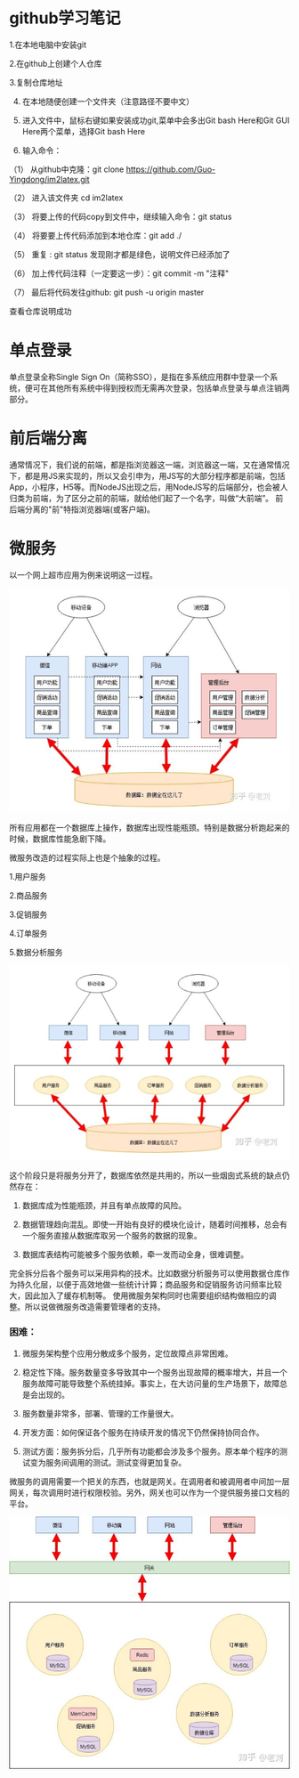 # github学习笔记

1.在本地电脑中安装git

2.在github上创建个人仓库

3.复制仓库地址

4.	在本地随便创建一个文件夹（注意路径不要中文）

5.	进入文件中，鼠标右键如果安装成功git,菜单中会多出Git bash Here和Git GUI Here两个菜单，选择Git bash Here

6.	输入命令：

（1）	从github中克隆：git clone https://github.com/Guo-Yingdong/im2latex.git

（2）	进入该文件夹 cd im2latex

（3）	将要上传的代码copy到文件中，继续输入命令：git status

（4）	将要要上传代码添加到本地仓库：git  add ./

（5）	重复  :     git status   发现刚才都是绿色，说明文件已经添加了

（6）	加上传代码注释（一定要这一步）：git commit -m "注释"

（7）	最后将代码发往github:    git push -u origin master   

查看仓库说明成功


# 单点登录

单点登录全称Single Sign On（简称SSO），是指在多系统应用群中登录一个系统，便可在其他所有系统中得到授权而无需再次登录，包括单点登录与单点注销两部分。

# 前后端分离
通常情况下，我们说的前端，都是指浏览器这一端，浏览器这一端，又在通常情况下，都是用JS来实现的，所以又会引申为，用JS写的大部分程序都是前端，包括App，小程序，H5等。而NodeJS出现之后，用NodeJS写的后端部分，也会被人归类为前端，为了区分之前的前端，就给他们起了一个名字，叫做“大前端”。
前后端分离的"前"特指浏览器端(或客户端)。

# 微服务
以一个网上超市应用为例来说明这一过程。
 
![image](https://github.com/Guo-Yingdong/chain_bank/blob/master/img/1.png)

所有应用都在一个数据库上操作，数据库出现性能瓶颈。特别是数据分析跑起来的时候，数据库性能急剧下降。

微服务改造的过程实际上也是个抽象的过程。

1.用户服务

2.商品服务

3.促销服务

4.订单服务

5.数据分析服务

![image](https://github.com/Guo-Yingdong/chain_bank/blob/master/img/2.png)

这个阶段只是将服务分开了，数据库依然是共用的，所以一些烟囱式系统的缺点仍然存在：

1.	数据库成为性能瓶颈，并且有单点故障的风险。

2.	数据管理趋向混乱。即使一开始有良好的模块化设计，随着时间推移，总会有一个服务直接从数据库取另一个服务的数据的现象。

3.	数据库表结构可能被多个服务依赖，牵一发而动全身，很难调整。

完全拆分后各个服务可以采用异构的技术。比如数据分析服务可以使用数据仓库作为持久化层，以便于高效地做一些统计计算；商品服务和促销服务访问频率比较大，因此加入了缓存机制等。
使用微服务架构同时也需要组织结构做相应的调整。所以说做微服务改造需要管理者的支持。

### 困难：

1.	微服务架构整个应用分散成多个服务，定位故障点非常困难。

2.	稳定性下降。服务数量变多导致其中一个服务出现故障的概率增大，并且一个服务故障可能导致整个系统挂掉。事实上，在大访问量的生产场景下，故障总是会出现的。

3.	服务数量非常多，部署、管理的工作量很大。

4.	开发方面：如何保证各个服务在持续开发的情况下仍然保持协同合作。

5.	测试方面：服务拆分后，几乎所有功能都会涉及多个服务。原本单个程序的测试变为服务间调用的测试。测试变得更加复杂。

微服务的调用需要一个把关的东西，也就是网关。在调用者和被调用者中间加一层网关，每次调用时进行权限校验。另外，网关也可以作为一个提供服务接口文档的平台。

![image](https://github.com/Guo-Yingdong/chain_bank/blob/master/img/3.png)









